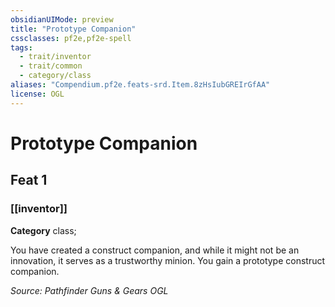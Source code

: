 ```yaml
---
obsidianUIMode: preview
title: "Prototype Companion"
cssclasses: pf2e,pf2e-spell
tags:
  - trait/inventor
  - trait/common
  - category/class
aliases: "Compendium.pf2e.feats-srd.Item.8zHsIubGREIrGfAA"
license: OGL
---
```

# Prototype Companion
## Feat 1
### [[inventor]]

**Category** class; 




You have created a construct companion, and while it might not be an innovation, it serves as a trustworthy minion. You gain a prototype construct companion.

*Source: Pathfinder Guns & Gears*
*OGL*